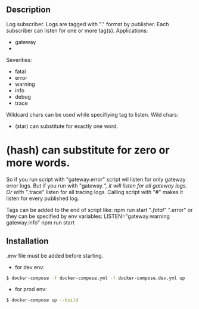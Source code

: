 ## Description

Log subscriber.
Logs are tagged with "<application>.<severity>" format by publisher.
Each subscriber can listen for one or more tag(s).
Applications:
  - gateway
  -

Severities:
  - fatal
  - error
  - warning
  - info
  - debug
  - trace

Wildcard chars can be used while specifiying tag to listen. Wild chars:
  * (star) can substitute for exactly one word.
  # (hash) can substitute for zero or more words.

So if you run script with "gateway.error" script wil listen for only gateway error logs.
But if you run with "gateway.*", it will listen for all gateway logs.
Or with "*.trace" listen for all tracing logs.
Calling script with "#" makes it listen for every published log.

Tags can be added to the end of script like: npm run start "*.fatal" "*.error"
or they can be specified by env variables: LISTEN="gateway.warning gateway.info" npm run start

## Installation

.env file must be added before starting.

* for dev env:
```bash
$ docker-compose -f docker-compose.yml -f docker-compose.dev.yml up
```

* for prod env:
```bash
$ docker-compose up --build
```
